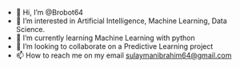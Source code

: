 - 👋 Hi, I’m @Brobot64
- 👀 I’m interested in Artificial Intelligence, Machine Learning, Data Science.
- 🌱 I’m currently learning Machine Learning with python
- 💞️ I’m looking to collaborate on a Predictive Learning project
- 📫 How to reach me on my email sulaymanibrahim64@gmail.com

<!---
Brobot64/Brobot64 is a ✨ special ✨ repository because its `README.md` (this file) appears on your GitHub profile.
You can click the Preview link to take a look at your changes.
--->
